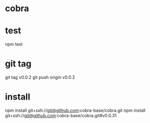 # cobra

# test
npm test

# git tag
git tag v0.0.2
git push origin v0.0.2

# install
npm install git+ssh://git@github.com:cobra-base/cobra.git
npm install git+ssh://git@github.com:cobra-base/cobra.git#v0.0.31